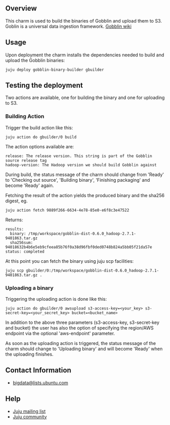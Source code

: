 
## Overview

This charm is used to build the binaries of Gobblin and upload them to S3.
Goblin is a universal data ingestion framework.
[Gobblin wiki](https://github.com/linkedin/gobblin/wiki) 

## Usage
Upon deployment the charm installs the dependencies needed to build and upload the
Gobblin binaries:

    juju deploy gobblin-binary-builder gbuilder


## Testing the deployment

Two actions are available, one for building the binary and one for uploading to S3.

### Building Action
Trigger the build action like this:

    juju action do gbuilder/0 build

The action options available are:

    release: The release version. This string is part of the Gobblin source release tag
    hadoop-version: The Hadoop version we should build Gobblin against
    
During build, the status message of the charm should change from 'Ready' to 'Checking out source',
'Building binary', 'Finishing packaging' and become 'Ready' again.

Fetching the result of the action yields the produced binary and the sha256 digest, eg.

    juju action fetch 9889f266-6634-4e78-85e0-e6f8c3e47522

Returns:

    results:
      binary: /tmp/workspace/gobblin-dist-0.6.0_hadoop-2.7.1-9401863.tar.gz
      sha256sum: 94018632b4b6e5eb9cfeea85b76f0a38d96fbf0ded0748b824a5bb05f21da57e
    status: completed

At this point you can fetch the binary using juju scp facilities:
    
    juju scp gbuilder/0:/tmp/workspace/gobblin-dist-0.6.0_hadoop-2.7.1-9401863.tar.gz .

    
### Uploading a binary
Triggering the uploading action is done like this:

    juju action do gbuilder/0 awsupload s3-access-key=<your_key> s3-secret-key=<your_secret_key> bucket=<bucket_name>

In addition to the above three parameters (s3-access-key, s3-secret-key and bucket)
the user has also the option of specifying the region/AWS endpoint via the optional 'aws-endpoint' parameter.

As soon as the uploading action is triggered, the status message of the charm should change to 'Uploading binary'
and will become 'Ready' when the uploading finishes.


## Contact Information

- <bigdata@lists.ubuntu.com>


## Help

- [Juju mailing list](https://lists.ubuntu.com/mailman/listinfo/juju)
- [Juju community](https://jujucharms.com/community)
